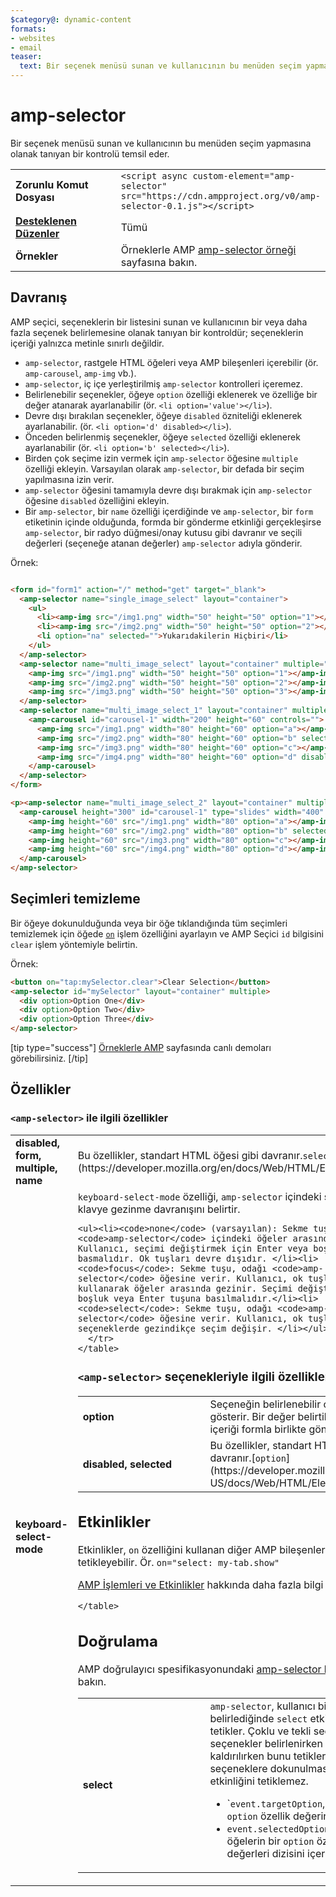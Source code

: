```yaml
---
$category@: dynamic-content
formats:
- websites
- email
teaser:
  text: Bir seçenek menüsü sunan ve kullanıcının bu menüden seçim yapmasına olanak tanıyan bir kontrolü temsil eder.
---
```




<!--
       Copyright 2016 The AMP HTML Authors. All Rights Reserved.

       Licensed under the Apache License, Version 2.0 (the "License");
     you may not use this file except in compliance with the License.
     You may obtain a copy of the License at

     http://www.apache.org/licenses/LICENSE-2.0

     Unless required by applicable law or agreed to in writing, software
     distributed under the License is distributed on an "AS-IS" BASIS,
     WITHOUT WARRANTIES OR CONDITIONS OF ANY KIND, either express or implied.
     See the License for the specific language governing permissions and
     limitations under the License.
-->

# amp-selector

Bir seçenek menüsü sunan ve kullanıcının bu menüden seçim yapmasına olanak tanıyan bir kontrolü temsil eder.

<table>
  <tr>
    <td class="col-fourty" width="40%"><strong>Zorunlu Komut Dosyası</strong></td>
    <td><code>&lt;script async custom-element="amp-selector" src="https://cdn.ampproject.org/v0/amp-selector-0.1.js">&lt;/script></code></td>
  </tr>
  <tr>
    <td class="col-fourty"><strong><a href="https://www.ampproject.org/docs/guides/responsive/control_layout.html">Desteklenen Düzenler</a></strong></td>
    <td>Tümü</td>
  </tr>
  <tr>
    <td class="col-fourty"><strong>Örnekler</strong></td>
    <td>Örneklerle AMP <a href="https://ampbyexample.com/components/amp-selector/">amp-selector örneği</a> sayfasına bakın.</td>
  </tr>
</table>


## Davranış

AMP seçici, seçeneklerin bir listesini sunan ve kullanıcının bir veya daha fazla seçenek belirlemesine olanak tanıyan bir kontroldür; seçeneklerin içeriği yalnızca metinle sınırlı değildir.

* `amp-selector`, rastgele HTML öğeleri veya AMP bileşenleri içerebilir (ör. `amp-carousel`, `amp-img` vb.).
* `amp-selector`, iç içe yerleştirilmiş `amp-selector` kontrolleri içeremez.
* Belirlenebilir seçenekler, öğeye `option` özelliği eklenerek ve özelliğe bir değer atanarak ayarlanabilir (ör. `<li option='value'></li>`).
* Devre dışı bırakılan seçenekler, öğeye `disabled` özniteliği eklenerek ayarlanabilir. (ör. `<li option='d' disabled></li>`).
* Önceden belirlenmiş seçenekler, öğeye `selected` özelliği eklenerek ayarlanabilir (ör. `<li option='b' selected></li>`).
* Birden çok seçime izin vermek için `amp-selector` öğesine `multiple` özelliği ekleyin.  Varsayılan olarak `amp-selector`, bir defada bir seçim yapılmasına izin verir.
* `amp-selector` öğesini tamamıyla devre dışı bırakmak için `amp-selector` öğesine `disabled` özelliğini ekleyin.
* Bir `amp-selector`, bir `name` özelliği içerdiğinde ve `amp-selector`, bir `form` etiketinin içinde olduğunda, formda bir gönderme etkinliği gerçekleşirse `amp-selector`, bir radyo düğmesi/onay kutusu gibi davranır ve seçili değerleri (seçeneğe atanan değerler) `amp-selector` adıyla gönderir.

Örnek:

```html

<form id="form1" action="/" method="get" target="_blank">
  <amp-selector name="single_image_select" layout="container">
    <ul>
      <li><amp-img src="/img1.png" width="50" height="50" option="1"></amp-img></li>
      <li><amp-img src="/img2.png" width="50" height="50" option="2"></amp-img></li>
      <li option="na" selected="">Yukarıdakilerin Hiçbiri</li>
    </ul>
  </amp-selector>
  <amp-selector name="multi_image_select" layout="container" multiple="">
    <amp-img src="/img1.png" width="50" height="50" option="1"></amp-img>
    <amp-img src="/img2.png" width="50" height="50" option="2"></amp-img>
    <amp-img src="/img3.png" width="50" height="50" option="3"></amp-img>
  </amp-selector>
  <amp-selector name="multi_image_select_1" layout="container" multiple="">
    <amp-carousel id="carousel-1" width="200" height="60" controls="">
      <amp-img src="/img1.png" width="80" height="60" option="a"></amp-img>
      <amp-img src="/img2.png" width="80" height="60" option="b" selected=""></amp-img>
      <amp-img src="/img3.png" width="80" height="60" option="c"></amp-img>
      <amp-img src="/img4.png" width="80" height="60" option="d" disabled=""></amp-img>
    </amp-carousel>
  </amp-selector>
</form>

<p><amp-selector name="multi_image_select_2" layout="container" multiple="" form="form1">
  <amp-carousel height="300" id="carousel-1" type="slides" width="400" controls="">
    <amp-img height="60" src="/img1.png" width="80" option="a"></amp-img>
    <amp-img height="60" src="/img2.png" width="80" option="b" selected=""></amp-img>
    <amp-img height="60" src="/img3.png" width="80" option="c"></amp-img>
    <amp-img height="60" src="/img4.png" width="80" option="d"></amp-img>
  </amp-carousel>
</amp-selector>
```

## Seçimleri temizleme

Bir öğeye dokunulduğunda veya bir öğe tıklandığında tüm seçimleri temizlemek için öğede [`on`](https://github.com/ampproject/amphtml/blob/master/spec/amp-actions-and-events.md) işlem özelliğini ayarlayın ve AMP Seçici `id` bilgisini `clear` işlem yöntemiyle belirtin.

Örnek:

```html
<button on="tap:mySelector.clear">Clear Selection</button>
<amp-selector id="mySelector" layout="container" multiple>
  <div option>Option One</div>
  <div option>Option Two</div>
  <div option>Option Three</div>
</amp-selector>
```

[tip type="success"]
[Örneklerle AMP](https://ampbyexample.com/components/amp-selector/) sayfasında canlı demoları görebilirsiniz.
[/tip]

## Özellikler

### `<amp-selector>` ile ilgili özellikler

<table>
  <tr>
    <td width="40%"><strong>disabled, form, multiple, name</strong></td>
    <td>Bu özellikler, standart HTML öğesi gibi davranır.<code>select</code>[](https://developer.mozilla.org/en/docs/Web/HTML/Element/select).</td>
  </tr>
  <tr>
    <td width="40%"><strong>keyboard-select-mode</strong></td>
    <td><code>keyboard-select-mode</code> özelliği, <code>amp-selector</code> içindeki seçeneklerin klavye gezinme davranışını belirtir.

    <ul><li><code>none</code> (varsayılan): Sekme tuşu, odağı <code>amp-selector</code> içindeki öğeler arasında değiştirir. Kullanıcı, seçimi değiştirmek için Enter veya boşluk tuşuna basmalıdır. Ok tuşları devre dışıdır. </li><li>
    <code>focus</code>: Sekme tuşu, odağı <code>amp-selector</code> öğesine verir. Kullanıcı, ok tuşlarını kullanarak öğeler arasında gezinir. Seçimi değiştirmek için boşluk veya Enter tuşuna basılmalıdır.</li><li>
    <code>select</code>: Sekme tuşu, odağı <code>amp-selector</code> öğesine verir. Kullanıcı, ok tuşları ile seçeneklerde gezindikçe seçim değişir. </li></ul></td>
      </tr>
    </table>

### `<amp-selector>` seçenekleriyle ilgili özellikler

<table>
  <tr>
    <td width="40%"><strong>option</strong></td>
    <td>Seçeneğin belirlenebilir olduğunu gösterir.  Bir değer belirtilirse değerin içeriği formla birlikte gönderilir.</td>
  </tr>
  <tr>
    <td width="40%"><strong>disabled, selected</strong></td>
    <td>Bu özellikler, standart HTML öğesi gibi davranır.[<code>option</code>](https://developer.mozilla.org/en-US/docs/Web/HTML/Element/option).</td>
  </tr>
</table>

## Etkinlikler

Etkinlikler, `on` özelliğini kullanan diğer AMP bileşenlerinde işlemleri tetikleyebilir.
Ör. `on="select: my-tab.show"`

[AMP İşlemleri ve Etkinlikler](https://github.com/ampproject/amphtml/blob/master/spec/amp-actions-and-events.md) hakkında daha fazla bilgi edinin.

<table>
  <tr>
    <td width="40%"><strong>select</strong></td>
    <td><code>amp-selector</code>, kullanıcı bir seçenek belirlediğinde <code>select</code> etkinliğini tetikler.
        Çoklu ve tekli seçiciler, seçenekler belirlenirken veya seçimler kaldırılırken bunu tetikler.
        Devre dışı seçeneklere dokunulması <code>select</code> etkinliğini tetiklemez.
        <ul>
        <li>
          `<code>event.targetOption</code>, seçili öğenin <code>option</code> özellik değerini içerir.</li>
          <li>
            <code>event.selectedOptions</code>, tüm seçili öğelerin bir <code>option</code> özellik değerleri dizisini içerir.
          </li>
        </ul></td>
      </tr>

    </table>

## Doğrulama

AMP doğrulayıcı spesifikasyonundaki [amp-selector kurallarına](https://github.com/ampproject/amphtml/blob/master/extensions/amp-selector/validator-amp-selector.protoascii) bakın.
